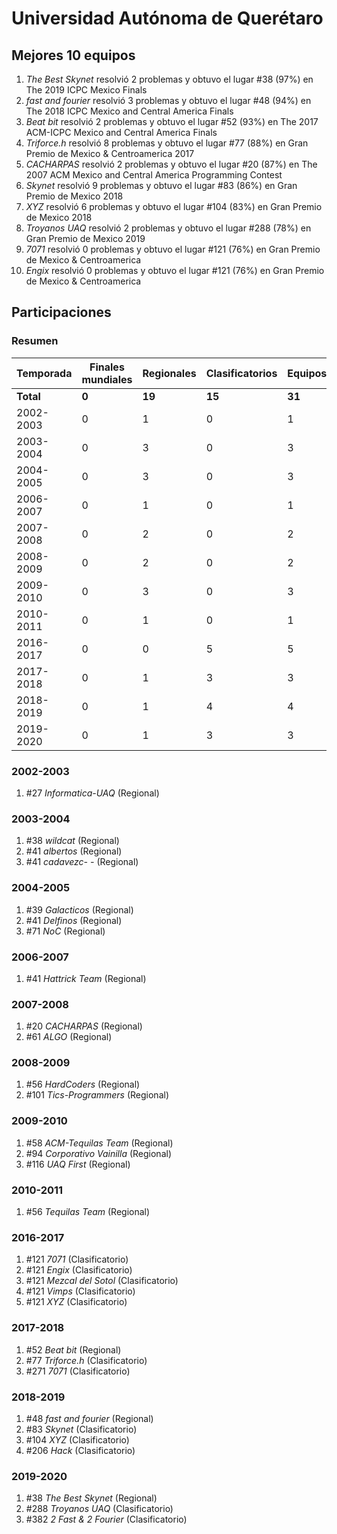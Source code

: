 ---
---

# Universidad Autónoma de Querétaro

## Mejores 10 equipos

1. _The Best Skynet_ resolvió 2 problemas y obtuvo el lugar #38 (97%) en The 2019 ICPC Mexico Finals
1. _fast and fourier_ resolvió 3 problemas y obtuvo el lugar #48 (94%) en The 2018 ICPC Mexico and Central America Finals
1. _Beat bit_ resolvió 2 problemas y obtuvo el lugar #52 (93%) en The 2017 ACM-ICPC Mexico and Central America Finals
1. _Triforce.h_ resolvió 8 problemas y obtuvo el lugar #77 (88%) en Gran Premio de Mexico & Centroamerica 2017
1. _CACHARPAS_ resolvió 2 problemas y obtuvo el lugar #20 (87%) en The 2007 ACM Mexico and Central America Programming Contest
1. _Skynet_ resolvió 9 problemas y obtuvo el lugar #83 (86%) en Gran Premio de Mexico 2018
1. _XYZ_ resolvió 6 problemas y obtuvo el lugar #104 (83%) en Gran Premio de Mexico 2018
1. _Troyanos UAQ_ resolvió 2 problemas y obtuvo el lugar #288 (78%) en Gran Premio de Mexico 2019
1. _7071_ resolvió 0 problemas y obtuvo el lugar #121 (76%) en Gran Premio de Mexico & Centroamerica
1. _Engix_ resolvió 0 problemas y obtuvo el lugar #121 (76%) en Gran Premio de Mexico & Centroamerica

## Participaciones

### Resumen

| Temporada | Finales mundiales | Regionales | Clasificatorios | Equipos |
| --- | --- | --- | --- | --- |
| **Total** | **0** | **19** | **15** | **31** |
| 2002-2003 | 0 | 1 | 0 | 1 |
| 2003-2004 | 0 | 3 | 0 | 3 |
| 2004-2005 | 0 | 3 | 0 | 3 |
| 2006-2007 | 0 | 1 | 0 | 1 |
| 2007-2008 | 0 | 2 | 0 | 2 |
| 2008-2009 | 0 | 2 | 0 | 2 |
| 2009-2010 | 0 | 3 | 0 | 3 |
| 2010-2011 | 0 | 1 | 0 | 1 |
| 2016-2017 | 0 | 0 | 5 | 5 |
| 2017-2018 | 0 | 1 | 3 | 3 |
| 2018-2019 | 0 | 1 | 4 | 4 |
| 2019-2020 | 0 | 1 | 3 | 3 |

### 2002-2003

1. #27 _Informatica-UAQ_ (Regional)

### 2003-2004

1. #38 _wildcat_ (Regional)
1. #41 _albertos_ (Regional)
1. #41 _cadavezc- -_ (Regional)

### 2004-2005

1. #39 _Galacticos_ (Regional)
1. #41 _Delfinos_ (Regional)
1. #71 _NoC_ (Regional)

### 2006-2007

1. #41 _Hattrick Team_ (Regional)

### 2007-2008

1. #20 _CACHARPAS_ (Regional)
1. #61 _ALGO_ (Regional)

### 2008-2009

1. #56 _HardCoders_ (Regional)
1. #101 _Tics-Programmers_ (Regional)

### 2009-2010

1. #58 _ACM-Tequilas Team_ (Regional)
1. #94 _Corporativo Vainilla_ (Regional)
1. #116 _UAQ First_ (Regional)

### 2010-2011

1. #56 _Tequilas Team_ (Regional)

### 2016-2017

1. #121 _7071_ (Clasificatorio)
1. #121 _Engix_ (Clasificatorio)
1. #121 _Mezcal del Sotol_ (Clasificatorio)
1. #121 _Vimps_ (Clasificatorio)
1. #121 _XYZ_ (Clasificatorio)

### 2017-2018

1. #52 _Beat bit_ (Regional)
1. #77 _Triforce.h_ (Clasificatorio)
1. #271 _7071_ (Clasificatorio)

### 2018-2019

1. #48 _fast and fourier_ (Regional)
1. #83 _Skynet_ (Clasificatorio)
1. #104 _XYZ_ (Clasificatorio)
1. #206 _Hack_ (Clasificatorio)

### 2019-2020

1. #38 _The Best Skynet_ (Regional)
1. #288 _Troyanos UAQ_ (Clasificatorio)
1. #382 _2 Fast & 2 Fourier_ (Clasificatorio)



